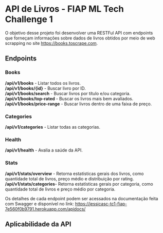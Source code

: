 # API de Livros - FIAP ML Tech Challenge 1

O objetivo desse projeto foi desenvolver uma RESTFul API com endpoints que forneçam informações sobre dados de livros obtidos por meio de web scrapping no site https://books.toscrape.com.

## Endpoints
### Books
**/api/v1/books** - Listar todos os livros.  
**/api/v1/books/{id}** - Buscar livro por ID.  
**/api/v1/books/search** - Buscar livros por título e/ou categoria.  
**/api/v1/books/top-rated** - Buscar os livros mais bem avaliados.  
**/api/v1/books/price-range** - Buscar livros dentro de uma faixa de preço.  
### Categories
**/api/v1/categories** - Listar todas as categorias.  
### Health
**/api/v1/health** - Avalia a saúde da API.  
### Stats
**/api/v1/stats/overview** - Retorna estatísticas gerais dos livros, como quantidade total de livros, preço médio e distribuição por rating.   
**/api/v1/stats/categories**- Retorna estatísticas gerais por categoria, como quantidade total de livros e preço médio por categoria.  

Os detalhes de cada endpoint podem ser acessados na documentação feita com Swagger e disponível no link: https://jessicasc-tc1-fiap-7e560f0b9791.herokuapp.com/apidocs/

## Aplicabilidade da API





